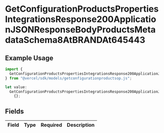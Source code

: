 # GetConfigurationProductsPropertiesIntegrationsResponse200ApplicationJSONResponseBodyProductsMetadataSchema8AtBRANDAt645443

## Example Usage

```typescript
import {
  GetConfigurationProductsPropertiesIntegrationsResponse200ApplicationJSONResponseBodyProductsMetadataSchema8AtBRANDAt645443,
} from "@vercel/sdk/models/getconfigurationproductsop.js";

let value:
  GetConfigurationProductsPropertiesIntegrationsResponse200ApplicationJSONResponseBodyProductsMetadataSchema8AtBRANDAt645443 =
    {};
```

## Fields

| Field       | Type        | Required    | Description |
| ----------- | ----------- | ----------- | ----------- |